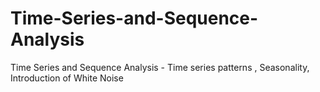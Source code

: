 # Time-Series-and-Sequence-Analysis
Time Series and Sequence Analysis - Time series patterns , Seasonality, Introduction of White Noise
